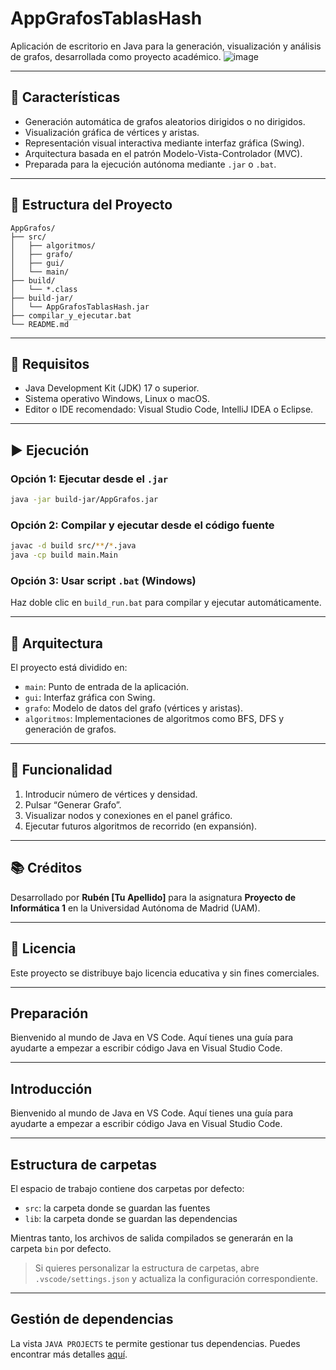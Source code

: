 # AppGrafosTablasHash

Aplicación de escritorio en Java para la generación, visualización y análisis de grafos, desarrollada como proyecto académico.
![image](https://github.com/user-attachments/assets/d72dc30e-18b5-4d16-b288-a31e4822e2fe)

---

## 📌 Características

- Generación automática de grafos aleatorios dirigidos o no dirigidos.
- Visualización gráfica de vértices y aristas.
- Representación visual interactiva mediante interfaz gráfica (Swing).
- Arquitectura basada en el patrón Modelo-Vista-Controlador (MVC).
- Preparada para la ejecución autónoma mediante `.jar` o `.bat`.

---

## 📁 Estructura del Proyecto

```
AppGrafos/
├── src/
│   ├── algoritmos/
│   ├── grafo/
│   ├── gui/
│   └── main/
├── build/
│   └── *.class
├── build-jar/
│   └── AppGrafosTablasHash.jar
├── compilar_y_ejecutar.bat
└── README.md
```

---

## 🧱 Requisitos

- Java Development Kit (JDK) 17 o superior.
- Sistema operativo Windows, Linux o macOS.
- Editor o IDE recomendado: Visual Studio Code, IntelliJ IDEA o Eclipse.

---

## ▶️ Ejecución

### Opción 1: Ejecutar desde el `.jar`

```bash
java -jar build-jar/AppGrafos.jar
```

### Opción 2: Compilar y ejecutar desde el código fuente

```bash
javac -d build src/**/*.java
java -cp build main.Main
```

### Opción 3: Usar script `.bat` (Windows)

Haz doble clic en `build_run.bat` para compilar y ejecutar automáticamente.

---

## 🧠 Arquitectura

El proyecto está dividido en:

- `main`: Punto de entrada de la aplicación.
- `gui`: Interfaz gráfica con Swing.
- `grafo`: Modelo de datos del grafo (vértices y aristas).
- `algoritmos`: Implementaciones de algoritmos como BFS, DFS y generación de grafos.

---

## 🧪 Funcionalidad

1. Introducir número de vértices y densidad.
2. Pulsar “Generar Grafo”.
3. Visualizar nodos y conexiones en el panel gráfico.
4. Ejecutar futuros algoritmos de recorrido (en expansión).

---

## 📚 Créditos

Desarrollado por **Rubén [Tu Apellido]** para la asignatura **Proyecto de Informática 1** en la Universidad Autónoma de Madrid (UAM).

---

## 📄 Licencia

Este proyecto se distribuye bajo licencia educativa y sin fines comerciales.

---

## Preparación

Bienvenido al mundo de Java en VS Code. Aquí tienes una guía para ayudarte a empezar a escribir código Java en Visual Studio Code.

---

## Introducción

Bienvenido al mundo de Java en VS Code. Aquí tienes una guía para ayudarte a empezar a escribir código Java en Visual Studio Code.

---

## Estructura de carpetas

El espacio de trabajo contiene dos carpetas por defecto:

- `src`: la carpeta donde se guardan las fuentes
- `lib`: la carpeta donde se guardan las dependencias

Mientras tanto, los archivos de salida compilados se generarán en la carpeta `bin` por defecto.

> Si quieres personalizar la estructura de carpetas, abre `.vscode/settings.json` y actualiza la configuración correspondiente.

---

## Gestión de dependencias

La vista `JAVA PROJECTS` te permite gestionar tus dependencias. Puedes encontrar más detalles [aquí](https://github.com/microsoft/vscode-java-dependency#manage-dependencies).
